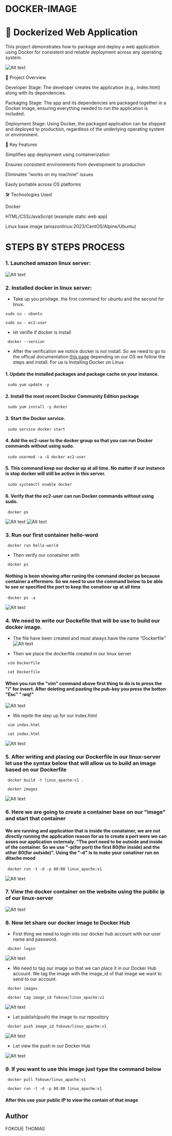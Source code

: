 # DOCKER-IMAGE

# 🐳 Dockerized Web Application 
This project demonstrates how to package and deploy a web application using Docker for consistent and reliable deployment across any operating system.

![Alt text](images/docker-architecture.png)

🚀 Project Overview

Developer Stage:
The developer creates the application (e.g., index.html) along with its dependencies.

Packaging Stage:
The app and its dependencies are packaged together in a Docker image, ensuring everything needed to run the application is included.

Deployment Stage:
Using Docker, the packaged application can be shipped and deployed to production, regardless of the underlying operating system or environment.

🧩 Key Features

Simplifies app deployment using containerization

Ensures consistent environments from development to production

Eliminates “works on my machine” issues

Easily portable across OS platforms

🛠️ Technologies Used

Docker

HTML/CSS/JavaScript (example static web app)

Linux base image (amazonlinux:2023/CentOS/Alpine/Ubuntu)

# STEPS BY STEPS PROCESS 

### 1. Launched amazon linux server:
![Alt text](images/docker-ec2-instance.png)


### 2. Installed docker in linux server:
- Take up you privilage. the first command for ubuntu and the second for linux. 
```
sudo su - ubuntu
```
```
sudo su - ec2-user
```
- let verifie if docker is install 
```
 docker --version
```
- After the verification we notice docker is not install. So we need to go to the officail documentation [this page](https://docs.aws.amazon.com/serverless-application-model/latest/developerguide/install-docker.html) depending on our OS we follow the steps and install. For us is Installing Docker on Linux 
#### 1. Update the installed packages and package cache on your instance.
```
 sudo yum update -y
```
#### 2. Install the most recent Docker Community Edition package
```
 sudo yum install -y docker
```
#### 3. Start the Docker service.
```
 sudo service docker start
```
#### 4. Add the ec2-user to the docker group so that you can run Docker commands without using sudo.
```
 sudo usermod -a -G docker ec2-user
```
#### 5. This command keep our docker up at all time. No matter if our instance is stop docker will still be active in this server. 
```
 sudo systemctl enable docker
```
#### 6. Verify that the ec2-user can run Docker commands without using sudo.

```
 docker ps
```

![Alt text](images/docker-install-1.png)
![Alt text](images/docker-install-2.png)


### 3. Run our first container hello-word
```
 docker run hello-world

```
- Then verify our conatainer with  
```
 docker ps
```
#### Nothing is been showing after runing the command docker ps because container a effermero. So we need to use the command below to be able to see or specified the port to keep the conatiner up at all time
```
 docker ps -a
```
![Alt text](images/hello-world-image.png)

### 4. We need to write our Dockefile that will be use to build our docker image. 
- The file have been created and must always have the name "Dockerfile"
![Alt text](images/Dockerfile.png)

- Then we place the dockerfile created in our linux server 
```
 vim Dockerfile
```
```
 cat Dockerfile
```
#### When you run the "vim" command above first thing to do is to press the "i" for insert. After deleting and pasting the pub-key you press the botton "Esc" ":wq!"
![Alt text](images/dockerfile-in-ec2instance.png)

- We repite the step up for our index.html 
```
 vim index.html
```
```
 cat index.html
```
![Alt text](images/html-in-ec2instance.png)

### 5. After writing and placing our Dockerfile in our linux-server let use the syntax below that will allow us to build an image based on our Dockerfile

```
 docker build -t linux_apache:v1 .
```
```
 docker images
```
![Alt text](images/docker-images.png)

### 6. Here we are going to create a container base on our "image" and start that container 
#### We are running and application that is inside the conatainer, we are not directly running the application reason for us to create a port were we can asses our application externaly. "The port need to be outside and inside of the container. So we use "-p(for port) the first 80(for inside) and the other 80(for outside)". Using the "-d" is to make your conatiner run on ditache mood 
```
 docker run -t -d -p 80:80 linux_apache:v1
```
![Alt text](images/docker-container.png)

### 7. View the docker container on the website using the public ip of our linux-server

![Alt text](images/website-view.png)

### 8. Now let share our docker image to Docker Hub 
- First thing we need to login into our docker hub account with our user name and password. 
```
 docker login
```
![Alt text](images/login-dockerHub.png)

- We need to tag our image so that we can place it in our Docker Hub account. We tag the image with the image_id of that image we want to send to our account.  
```
 docker images
```
```
 docker tag image_id fokoue/linux_apache:v1
```
![Alt text](images/tag-images.png)

- Let publish(push) the image to our repository   
```
 docker push image_id fokoue/linux_apache:v1
```
![Alt text](images/docker-push.png)

- Let view the push in our Docker Hub    

![Alt text](images/DockerHub.png)

### 9. If you want to use this image just type the command below 
```
 docker pull fokoue/linux_apache:v1
```
```
 docker run -t -d -p 80:80 linux_apache:v1
```
#### After this use your public IP to view the contain of that image

## Author
FOKOUE THOMAS